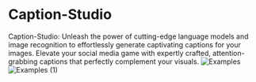 # Caption-Studio
Caption-Studio: Unleash the power of cutting-edge language models and image recognition to effortlessly generate captivating captions for your images. Elevate your social media game with expertly crafted, attention-grabbing captions that perfectly complement your visuals.
![Examples](https://github.com/ayush-vatsal/Caption-Studio/assets/57457066/40291d07-43b6-407c-9dc1-2eb1ed02095b)
![Examples (1)](https://github.com/ayush-vatsal/Caption-Studio/assets/57457066/cd69379f-a6c3-484b-897c-fe274c064470)
